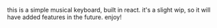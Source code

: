 this is a simple musical keyboard, built in react. it's a slight wip, so it will have added features in the future. enjoy!
